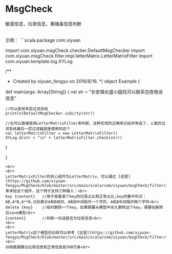 # MsgCheck
敏感信息，垃圾信息，黄赌毒信息判断

<br>
示例：
```scala
package com.xiyuan

import com.xiyuan.msgCheck.checker.DefaultMsgChecker
import com.xiyuan.msgCheck.filter.impl.letterMatrix.LetterMatrixFilter
import com.xiyuan.template.log.XYLog

/**
  * Created by xiyuan_fengyu on 2016/8/16.
  */
object Example {

  def main(args: Array[String]) {
    val str = "长安镇长盛小姐找可以联系包夜电话信息"

    //可以使用多层过滤系统
    println(DefaultMsgChecker.isDirty(str))

    //也可以直接使用LetterMatrixFilter来判断，这种实现的正确率已经非常高了，上面的过滤系统最后一层过滤器就是使用的这个
    val letterMatrixFilter = new LetterMatrixFilter()
    XYLog.d(str + "\n" + letterMatrixFilter.check(str))
  }

}
```
<br>
<br>
LetterMatrixFilter的核心组件为LetterMatrix，可以通过 [这里](https://github.com/xiyuan-fengyu/MsgCheck/blob/master/src/main/scala/com/xiyuan/msgCheck/filter/impl/letterMatrix/trainAndTest/ModelTest.scala)来体验这个组件，这个例子支持三种输入：<br>
key {content}   //用于查看某个key的垃圾占比和正常占比,key的集中形式：AB,A*B,A**B,分别表示A和B相邻，A和B中间隔开一个字符，A和B中间隔开两个字符<br>
delete {key}    //临时删除一个key，如果需要从模型中永久删除这个key，需要在删除后save模型<br>
{content}       //判断一句话是否为垃圾信息<br>
<br>
<br>
LetterMatrix这个模型的训练可以参考 [这里](https://github.com/xiyuan-fengyu/MsgCheck/blob/master/src/main/scala/com/xiyuan/msgCheck/filter/impl/letterMatrix/trainAndTest/TrainModel.scala)<br>
训练数据建议垃圾信息和正常信息各500万条<br>